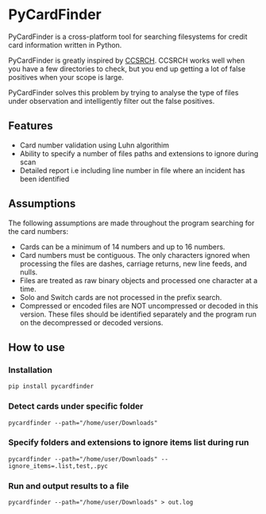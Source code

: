 # PyCardFinder

PyCardFinder is a cross-platform tool for searching filesystems for credit card information written in Python.

PyCardFinder is greatly inspired by [CCSRCH](https://github.com/adamcaudill/ccsrch). CCSRCH works well when you have a few directories to check, but you end up getting a lot of false positives when your scope is large.

PyCardFinder solves this problem by trying to analyse the type of files under observation and intelligently filter out the false positives.

## Features

- Card number validation using Luhn algorithim
- Ability to specify a number of files paths and extensions to ignore during scan
- Detailed report i.e including line number in file where an incident has been identified

## Assumptions

The following assumptions are made throughout the program searching for the card numbers:

- Cards can be a minimum of 14 numbers and up to 16 numbers.
- Card numbers must be contiguous. The only characters ignored when processing the files are dashes, carriage returns, new line feeds, and nulls.
- Files are treated as raw binary objects and processed one character at a time.
- Solo and Switch cards are not processed in the prefix search.
- Compressed or encoded files are NOT uncompressed or decoded in this version. These files should be identified separately and the program run on the decompressed or decoded versions.

## How to use

### Installation

    pip install pycardfinder

### Detect cards under specific folder

    pycardfinder --path="/home/user/Downloads"


### Specify folders and extensions to ignore items list during run

    pycardfinder --path="/home/user/Downloads" --ignore_items=.list,test,.pyc

### Run and output results to a file

    pycardfinder --path="/home/user/Downloads" > out.log